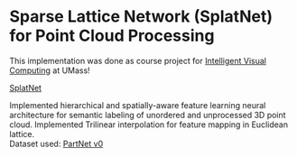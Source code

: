 # Sparse Lattice Network (SplatNet) for Point Cloud Processing

This implementation was done as course project for [Intelligent Visual Computing](https://people.cs.umass.edu/~kalo/courses/visual_computing/index.html) at UMass! 

[SplatNet](https://suhangpro.github.io/splatnet/)  

Implemented hierarchical and spatially-aware feature learning neural architecture for semantic labeling of unordered and unprocessed 3D point cloud. 
Implemented Trilinear interpolation for feature mapping in Euclidean lattice.  
Dataset used: [PartNet v0](https://www.shapenet.org/)


